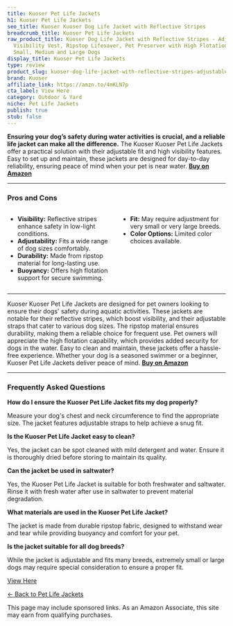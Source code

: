 ```yaml
---
title: Kuoser Pet Life Jackets
h1: Kuoser Pet Life Jackets
seo_title: Kuoser Kuoser Dog Life Jacket with Reflective Stripes
breadcrumb_title: Kuoser Pet Life Jackets
raw_product_title: Kuoser Dog Life Jacket with Reflective Stripes - Adjustable High
  Visibility Vest, Ripstop Lifesaver, Pet Preserver with High Flotation Swimsuit for
  Small, Medium and Large Dogs
display_title: Kuoser Pet Life Jackets
type: review
product_slug: kuoser-dog-life-jacket-with-reflective-stripes-adjustable-high-visibili-afb71934
brand: Kuoser
affiliate_link: https://amzn.to/4mKLN7p
cta_label: View Here
category: Outdoor & Yard
niche: Pet Life Jackets
publish: true
stub: false
---
```


<div id="intro" class="full-width">
  <p><strong>Ensuring your dog’s safety during water activities is crucial, and a reliable life jacket can make all the difference.</strong> The Kuoser Kuoser Pet Life Jackets offer a practical solution with their adjustable fit and high visibility features. Easy to set up and maintain, these jackets are designed for day-to-day reliability, ensuring peace of mind when your pet is near water. <a href="https://amzn.to/4mKLN7p" rel="nofollow sponsored noopener" target="_blank"><strong>Buy on Amazon</strong></a></p>
</div>

<hr />
<h3 id="pros-cons">Pros and Cons</h3>
<div class="pc-grid" style="display:grid;grid-template-columns:1fr 1fr;gap:16px;">
  <ul>
    <li><strong>Visibility:</strong> Reflective stripes enhance safety in low-light conditions.</li>
    <li><strong>Adjustability:</strong> Fits a wide range of dog sizes comfortably.</li>
    <li><strong>Durability:</strong> Made from ripstop material for long-lasting use.</li>
    <li><strong>Buoyancy:</strong> Offers high flotation support for secure swimming.</li>
  </ul>
  <ul>
    <li><strong>Fit:</strong> May require adjustment for very small or very large breeds.</li>
    <li><strong>Color Options:</strong> Limited color choices available.</li>
  </ul>
</div>
<hr />

<div class="full-width">
  <p>Kuoser Kuoser Pet Life Jackets are designed for pet owners looking to ensure their dogs' safety during aquatic activities. These jackets are notable for their reflective stripes, which boost visibility, and their adjustable straps that cater to various dog sizes. The ripstop material ensures durability, making them a reliable choice for frequent use. Pet owners will appreciate the high flotation capability, which provides added security for dogs in the water. Easy to clean and maintain, these jackets offer a hassle-free experience. Whether your dog is a seasoned swimmer or a beginner, Kuoser Pet Life Jackets deliver peace of mind. <a href="https://amzn.to/4mKLN7p" rel="nofollow sponsored noopener" target="_blank"><strong>Buy on Amazon</strong></a></p>
</div>

<hr />
<h3 id="faqs">Frequently Asked Questions</h3>

<p><strong>How do I ensure the Kuoser Pet Life Jacket fits my dog properly?</strong></p>
<p>Measure your dog's chest and neck circumference to find the appropriate size. The jacket features adjustable straps to help achieve a snug fit.</p>

<p><strong>Is the Kuoser Pet Life Jacket easy to clean?</strong></p>
<p>Yes, the jacket can be spot cleaned with mild detergent and water. Ensure it is thoroughly dried before storing to maintain its quality.</p>

<p><strong>Can the jacket be used in saltwater?</strong></p>
<p>Yes, the Kuoser Pet Life Jacket is suitable for both freshwater and saltwater. Rinse it with fresh water after use in saltwater to prevent material degradation.</p>

<p><strong>What materials are used in the Kuoser Pet Life Jacket?</strong></p>
<p>The jacket is made from durable ripstop fabric, designed to withstand wear and tear while providing buoyancy and comfort for your pet.</p>

<p><strong>Is the jacket suitable for all dog breeds?</strong></p>
<p>While the jacket is adjustable and fits many breeds, extremely small or large dogs may require special consideration to ensure a proper fit.</p>
<p><a class="btn" href="https://amzn.to/4mKLN7p" target="_blank" rel="nofollow sponsored noopener">View Here</a></p>
<p><a href="/roundups/outdoor-yard/pet-life-jackets/">← Back to Pet Life Jackets</a></p>
<aside class="disclosure">This page may include sponsored links. As an Amazon Associate, this site may earn from qualifying purchases.</aside>
